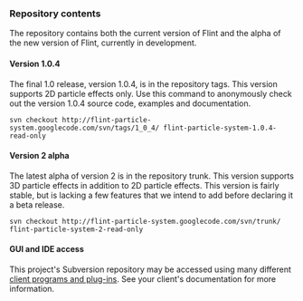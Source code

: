 ### Repository contents ###

The repository contains both the current version of Flint and the alpha of the new version of Flint, currently in development.

#### Version 1.0.4 ####

The final 1.0 release, version 1.0.4, is in the repository tags. This version supports 2D particle effects only. Use this command to anonymously check out the version 1.0.4 source code, examples and documentation.

`svn checkout http://flint-particle-system.googlecode.com/svn/tags/1_0_4/ flint-particle-system-1.0.4-read-only`

#### Version 2 alpha ####

The latest alpha of version 2 is in the repository trunk. This version supports 3D particle effects in addition to 2D particle effects. This version is fairly stable, but is lacking a few features that we intend to add before declaring it a beta release.

`svn checkout http://flint-particle-system.googlecode.com/svn/trunk/ flint-particle-system-2-read-only`

#### GUI and IDE access ####

This project's Subversion repository may be accessed using many different [client programs and plug-ins](http://subversion.tigris.org/links.html#clients). See your client's documentation for more information.